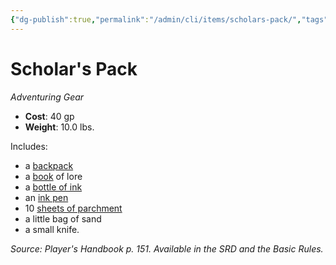```yaml
---
{"dg-publish":true,"permalink":"/admin/cli/items/scholars-pack/","tags":["compendium/src/5e/phb","item/gear"],"updated":"2025-01-11T15:32:20.088+00:00"}
---
```


# Scholar's Pack
*Adventuring Gear*  

- **Cost**: 40 gp
- **Weight**: 10.0 lbs.

Includes:

- a [backpack](/Admin/CLI/items/backpack.md)  
- a [book](/Admin/CLI/items/book.md) of lore  
- a [bottle of ink](/Admin/CLI/items/ink-1-ounce-bottle.md)  
- an [ink pen](/Admin/CLI/items/ink-pen.md)  
- 10 [sheets of parchment](/Admin/CLI/items/parchment-one-sheet.md)  
- a little bag of sand  
- a small knife.  

*Source: Player's Handbook p. 151. Available in the SRD and the Basic Rules.*